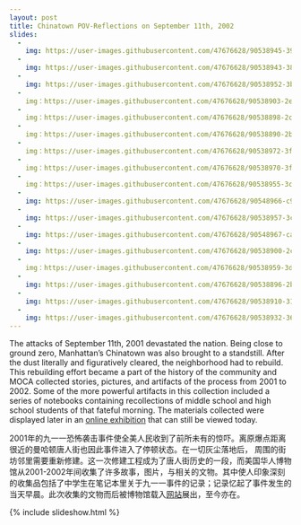 ```yaml
---
layout: post
title: Chinatown POV-Reflections on September 11th, 2002
slides:
  -
    img: https://user-images.githubusercontent.com/47676628/90538945-3966ef00-e14d-11ea-8848-e3c1aafc3e10.jpg
  -
    img: https://user-images.githubusercontent.com/47676628/90538943-38ce5880-e14d-11ea-94e6-6d52f26ff449.jpg
  -
    img: https://user-images.githubusercontent.com/47676628/90538952-3bc94900-e14d-11ea-9430-57015230b1d8.jpg
  -
    img：https://user-images.githubusercontent.com/47676628/90538903-2e13c380-e14d-11ea-808f-eb806c9b1c2c.jpg
  -
    img：https://user-images.githubusercontent.com/47676628/90538898-2c4a0000-e14d-11ea-9289-5d5cc3c15800.jpg
  -
    img：https://user-images.githubusercontent.com/47676628/90538890-2b18d300-e14d-11ea-8204-fa711c243de2.jpg
  -
    img：https://user-images.githubusercontent.com/47676628/90538972-3ff56680-e14d-11ea-82ab-7cd0dbd4323d.jpg
  -
    img：https://user-images.githubusercontent.com/47676628/90538970-3f5cd000-e14d-11ea-9b13-1e2014e1b456.jpg
  -
    img：https://user-images.githubusercontent.com/47676628/90538955-3c61df80-e14d-11ea-9806-fed6c5c8b945.jpg
  -
    img: https://user-images.githubusercontent.com/47676628/90548966-c9ac3080-e15b-11ea-8e9b-5c827307c610.jpg
  -
    img: https://user-images.githubusercontent.com/47676628/90538957-3cfa7600-e14d-11ea-956f-a244df80e6f9.jpg
  -
    img: https://user-images.githubusercontent.com/47676628/90548967-ca44c700-e15b-11ea-8fca-5160b211e5a9.jpg
  -
    img: https://user-images.githubusercontent.com/47676628/90538900-2ce29680-e14d-11ea-87c1-59447ad77c3c.jpg
  -
    img：https://user-images.githubusercontent.com/47676628/90538959-3d930c80-e14d-11ea-8768-7214123327f6.jpg
  -
    img: https://user-images.githubusercontent.com/47676628/90538896-2bb16980-e14d-11ea-8df1-14fef478b93d.jpg
  -
    img: https://user-images.githubusercontent.com/47676628/90538910-310eb400-e14d-11ea-9420-932343ffcc92.jpg
  -
    img: https://user-images.githubusercontent.com/47676628/90538932-366bfe80-e14d-11ea-9b07-4be3663d5a2b.jpg
---
```


The attacks of September 11th, 2001 devastated the nation. Being close to ground zero, Manhattan’s Chinatown was also brought to a standstill.  After the dust literally and figuratively cleared, the neighborhood had to rebuild.  This rebuilding effort became a part of the history of the community and MOCA collected stories, pictures, and artifacts of the process from 2001 to 2002.  Some of the more powerful artifacts in this collection included a series of notebooks containing recollections of middle school and high school students of that fateful morning.  The materials collected were displayed later in an [online exhibition](http://911chinatown.mocanyc.org/) that can still be viewed today.

2001年的九一一恐怖袭击事件使全美人民收到了前所未有的惊吓。离原爆点距离很近的曼哈顿唐人街也因此事件进入了停顿状态。在一切灰尘落地后， 周围的街坊邻里需要重新修建。这一次修建工程成为了唐人街历史的一段，而美国华人博物馆从2001-2002年间收集了许多故事，图片，与相关的文物。其中使人印象深刻的收集品包括了中学生在笔记本里关于九一一事件的记录；记录忆起了事件发生的当天早晨。此次收集的文物而后被博物馆载入[网站](http://911chinatown.mocanyc.org/)展出，至今亦在。

{% include slideshow.html %}
